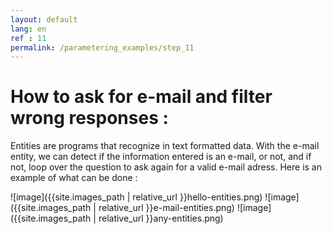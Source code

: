 ```yaml
---
layout: default
lang: en
ref : 11
permalink: /parametering_examples/step_11
---
```

# How to ask for e-mail and filter wrong responses :

Entities are programs that recognize in text formatted data. 
With the e-mail entity, we can detect if the information entered is an e-mail, or not, and if not, loop over the question to ask again for a valid e-mail adress. Here is an example of what can be done : 


![image]({{site.images_path | relative_url }}hello-entities.png)
![image]({{site.images_path | relative_url }}e-mail-entities.png)
![image]({{site.images_path | relative_url }}any-entities.png)
